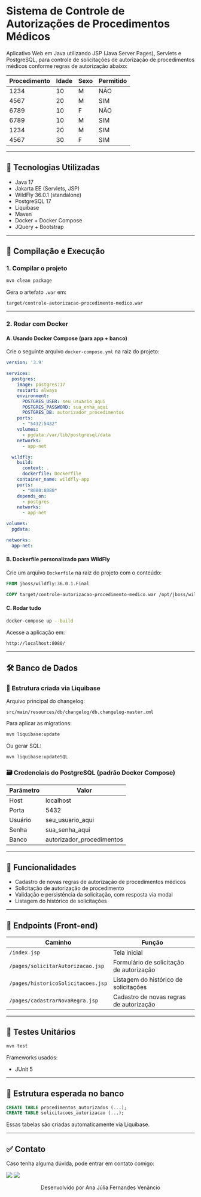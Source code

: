 # Sistema de Controle de Autorizações de Procedimentos Médicos

Aplicativo Web em Java utilizando JSP (Java Server Pages), Servlets e PostgreSQL, para controle de solicitações de autorização de procedimentos médicos conforme regras de autorização abaixo:

| Procedimento | Idade  | Sexo |Permitido |
| ------------ | ------ |----- |----------|
| 1234         | 10     | M    | NÃO      |
| 4567         | 20     | M    | SIM      |
| 6789         | 10     | F    | NÃO      |
| 6789         | 10     | M    | SIM      |
| 1234         | 20     | M    | SIM      |
| 4567         | 30     | F    | SIM      |
---

## 🚀 Tecnologias Utilizadas

* Java 17
* Jakarta EE (Servlets, JSP)
* WildFly 36.0.1 (standalone)
* PostgreSQL 17
* Liquibase
* Maven
* Docker + Docker Compose
* JQuery + Bootstrap

---

## 🧪 Compilação e Execução

### 1. Compilar o projeto

```bash
mvn clean package
```

Gera o artefato `.war` em:

```
target/controle-autorizacao-procedimento-medico.war
```

---

### 2. Rodar com Docker

#### A. Usando Docker Compose (para app + banco)

Crie o seguinte arquivo `docker-compose.yml` na raiz do projeto:

```yaml
version: '3.9'

services:
  postgres:
    image: postgres:17
    restart: always
    environment:
      POSTGRES_USER: seu_usuario_aqui
      POSTGRES_PASSWORD: sua_enha_aqui
      POSTGRES_DB: autorizador_procedimentos
    ports:
      - "5432:5432"
    volumes:
      - pgdata:/var/lib/postgresql/data
    networks:
      - app-net

  wildfly:
    build:
      context: .
      dockerfile: Dockerfile
    container_name: wildfly-app
    ports:
      - "8080:8080"
    depends_on:
      - postgres
    networks:
      - app-net

volumes:
  pgdata:

networks:
  app-net:
```

#### B. Dockerfile personalizado para WildFly

Crie um arquivo `Dockerfile` na raiz do projeto com o conteúdo:

```Dockerfile
FROM jboss/wildfly:36.0.1.Final

COPY target/controle-autorizacao-procedimento-medico.war /opt/jboss/wildfly/standalone/deployments/ROOT.war
```

#### C. Rodar tudo

```bash
docker-compose up --build
```

Acesse a aplicação em:

```
http://localhost:8080/
```

---

## 🛠 Banco de Dados

### 🔧 Estrutura criada via Liquibase

Arquivo principal do changelog:

```
src/main/resources/db/changelog/db.changelog-master.xml
```

Para aplicar as migrations:

```bash
mvn liquibase:update
```

Ou gerar SQL:

```bash
mvn liquibase:updateSQL
```

### 🗃️ Credenciais do PostgreSQL (padrão Docker Compose)

| Parâmetro | Valor                      |
| --------- | -------------------------- |
| Host      | localhost                  |
| Porta     | 5432                       |
| Usuário   | seu_usuario_aqui           |
| Senha     | sua_senha_aqui             |
| Banco     | autorizador\_procedimentos |

---

## 🔄 Funcionalidades

* Cadastro de novas regras de autorização de procedimentos médicos
* Solicitação de autorização de procedimento
* Validação e persistência da solicitação, com resposta via modal
* Listagem do histórico de solicitações

---

## 📍 Endpoints (Front-end)

| Caminho                                     | Função                                             |  
| ------------------------------------------- | -------------------------------------------------- |
| `/index.jsp`                             | Tela inicial                                       |
| `/pages/solicitarAutorizacao.jsp`  | Formulário de solicitação de autorização           |
| `/pages/historicoSolicitacoes.jsp` | Listagem do histórico de solicitações              |
| `/pages/cadastrarNovaRegra.jsp`     | Cadastro de novas regras de autorização            |

---

## 🧪 Testes Unitários

```bash
mvn test
```

Frameworks usados:

* JUnit 5

---

## 📁 Estrutura esperada no banco

```sql
CREATE TABLE procedimentos_autorizados (...);
CREATE TABLE solicitacoes_autorizacao (...);
```

Essas tabelas são criadas automaticamente via Liquibase.

---

## ✅ Contato

Caso tenha alguma dúvida, pode entrar em contato comigo:

<a href = "mailto:anajuliafv88@gmail.com"><img src="https://img.shields.io/badge/Gmail-D14836?style=for-the-badge&logo=gmail&logoColor=white"></a> 
<a href="https://www.linkedin.com/in/ajuliafernandesv/" target="_blank"><img src="https://img.shields.io/badge/-LinkedIn-%230077B5?style=for-the-badge&logo=linkedin&logoColor=white" target="_blank"></a>

<p align="center"> Desenvolvido por Ana Júlia Fernandes Venâncio </
